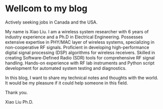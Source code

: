 # Wellcom to my blog

Actively seeking jobs in Canada and the USA.

My name is Xiao Liu. I am a wireless system researcher with 6 years of industry experience and a Ph.D in Electrical Engineering. Possesses extensive expertise in PHY/MAC layer of wireless systems, specializing in non-cooperative RF signals. Proficient in developing high-performance digital signal processing (DSP) algorithms for wireless receivers. Skilled in creating Software-Defined Radio (SDR) tools for comprehensive RF signal handling. Hands-on experience with RF lab instruments and Python script development for automated system testing and diagnostics.

In this blog, I want to share my technical notes and thoughts with the world. It would be my pleasure if it could help someone in this field.

Thank you.

Xiao Liu Ph.D.
